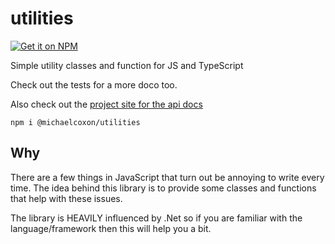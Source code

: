 # utilities
[![Get it on NPM](https://img.shields.io/npm/dt/@michaelcoxon/utilities.svg?style=flat)](https://www.npmjs.com/package/@michaelcoxon/utilities)

Simple utility classes and function for JS and TypeScript

Check out the tests for a more doco too.

Also check out the [project site for the api docs](https://michaelcoxon.github.io/utilities/)

    npm i @michaelcoxon/utilities

## Why
There are a few things in JavaScript that turn out be annoying to write every time. The idea behind this library is to provide some classes and functions that help with these issues.

The library is HEAVILY influenced by .Net so if you are familiar with the language/framework then this will help you a bit.
